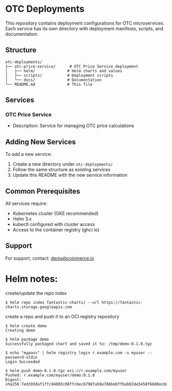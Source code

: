 # OTC Deployments

This repository contains deployment configurations for OTC microservices. Each service has its own directory with deployment manifests, scripts, and documentation.

## Structure

```
otc-deployments/
├── otc-price-service/      # OTC Price Service deployment
│   ├── helm/              # Helm charts and values
│   ├── scripts/           # Deployment scripts
│   └── docs/              # Documentation
└── README.md              # This file
```

## Services

### OTC Price Service
- Description: Service for managing OTC price calculations

## Adding New Services

To add a new service:

1. Create a new directory under `otc-deployments/`
2. Follow the same structure as existing services
3. Update this README with the new service information

## Common Prerequisites

All services require:
- Kubernetes cluster (GKE recommended)
- Helm 3.x
- kubectl configured with cluster access
- Access to the container registry (ghcr.io)

## Support

For support, contact: denis@coinmerce.io 


# Helm notes:

create/update the repo index

    $ helm repo index fantastic-charts/ --url https://fantastic-charts.storage.googleapis.com

create a repo and push it to an OCI registry repository

    $ helm create demo
    Creating demo

    $ helm package demo
    Successfully packaged chart and saved it to: /tmp/demo-0.1.0.tgz

    $ echo "mypass" | helm registry login r.example.com -u myuser --password-stdin
    Login Succeeded

    $ helm push demo-0.1.0.tgz oci://r.example.com/myuser
    Pushed: r.example.com/myuser/demo:0.1.0
    Digest: sha256:7ed393daf1ffc94803c08ffcbecb798fa58e786bebffbab02da5458f68d0ecb0
